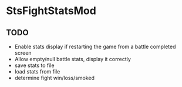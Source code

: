 # StsFightStatsMod

## TODO
- Enable stats display if restarting the game from a battle completed screen
- Allow empty/null battle stats, display it correctly
- save stats to file
- load stats from file
- determine fight win/loss/smoked